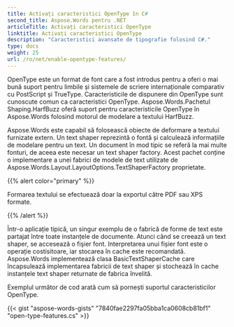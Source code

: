 ```yaml
---
title: Activați caracteristici OpenType în C#
second_title: Aspose.Words pentru .NET
articleTitle: Activați caracteristici OpenType
linktitle: Activați caracteristici OpenType
description: "Caracteristici avansate de tipografie folosind C#."
type: docs
weight: 25
url: /ro/net/enable-opentype-features/
---
```


OpenType este un format de font care a fost introdus pentru a oferi o mai bună suport pentru limbile și sistemele de scriere internaționale comparativ cu PostScript și TrueType. Caracteristicile de dispunere din OpenType sunt cunoscute comun ca caracteristici OpenType. Aspose.Words.Pachetul Shaping.HarfBuzz oferă suport pentru caracteristicile OpenType în Aspose.Words folosind motorul de modelare a textului HarfBuzz.

Aspose.Words este capabil să folosească obiecte de deformare a textului furnizate extern. Un text shaper reprezintă o fontă și calculează informațiile de modelare pentru un text. Un document în mod tipic se referă la mai multe fonturi, de aceea este necesar un text shaper factory. Acest pachet conține o implementare a unei fabrici de modele de text utilizate de Aspose.Words.Layout.LayoutOptions.TextShaperFactory proprietate.

{{% alert color="primary" %}}

Formarea textului se efectuează doar la exportul către PDF sau XPS formate.

{{% /alert %}}

Într-o aplicație tipică, un singur exemplu de o fabrică de forme de text este partajat între toate instanțele de documente. Atunci când se creează un text shaper, se accesează o fişier font. Interpretarea unui fișier font este o operație costisitoare, iar stocarea în cache este recomandată. Aspose.Words implementează clasa BasicTextShaperCache care încapsulează implementarea fabricii de text shaper și stochează în cache instanțele text shaper returnate de fabrica învelită.

Exemplul următor de cod arată cum să pornești suportul caracteristicilor OpenType.

{{< gist "aspose-words-gists" "7840fae2297fa05bba1ca0608cb81bf1" "open-type-features.cs" >}}
